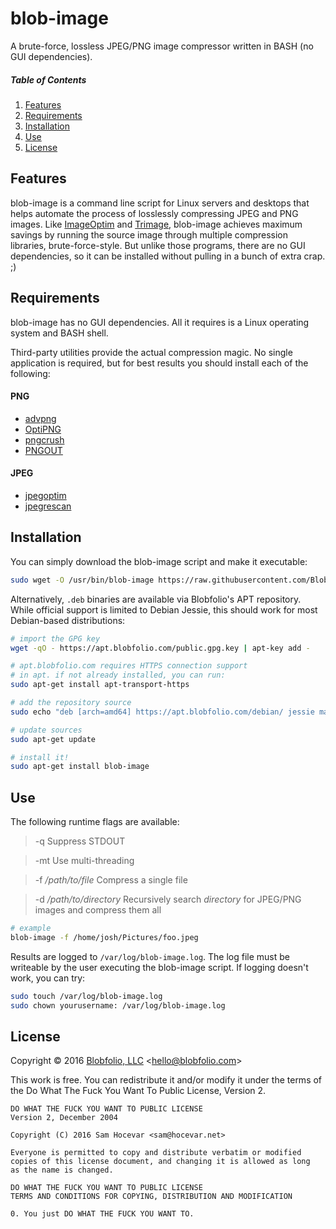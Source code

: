 # blob-image

A brute-force, lossless JPEG/PNG image compressor written in BASH (no GUI dependencies).



##### Table of Contents

1. [Features](#features)
2. [Requirements](#requirements)
3. [Installation](#installation)
4. [Use](#use)
5. [License](#license)



## Features

blob-image is a command line script for Linux servers and desktops that helps automate the process of losslessly compressing JPEG and PNG images. Like [ImageOptim](https://imageoptim.com) and [Trimage](https://imageoptim.com), blob-image achieves maximum savings by running the source image through multiple compression libraries, brute-force-style. But unlike those programs, there are no GUI dependencies, so it can be installed without pulling in a bunch of extra crap. ;)



## Requirements

blob-image has no GUI dependencies. All it requires is a Linux operating system and BASH shell.

Third-party utilities provide the actual compression magic. No single application is required, but for best results you should install each of the following:

#### PNG
 * [advpng](http://www.advancemame.it/doc-advpng.html)
 * [OptiPNG](http://optipng.sourceforge.net/)
 * [pngcrush](http://pmt.sourceforge.net/pngcrush/)
 * [PNGOUT](http://www.jonof.id.au/kenutils)

#### JPEG
 * [jpegoptim](http://www.kokkonen.net/tjko/projects.html)
 * [jpegrescan](https://github.com/kud/jpegrescan)



## Installation

You can simply download the blob-image script and make it executable:

```bash
sudo wget -O /usr/bin/blob-image https://raw.githubusercontent.com/Blobfolio/blob-image/master/blob-image && sudo chmod +x /usr/bin/blob-image
```

Alternatively, `.deb` binaries are available via Blobfolio's APT repository. While official support is limited to Debian Jessie, this should work for most Debian-based distributions:

```bash
# import the GPG key
wget -qO - https://apt.blobfolio.com/public.gpg.key | apt-key add -

# apt.blobfolio.com requires HTTPS connection support
# in apt. if not already installed, you can run:
sudo apt-get install apt-transport-https

# add the repository source
sudo echo "deb [arch=amd64] https://apt.blobfolio.com/debian/ jessie main" > /etc/apt/sources.list.d/blobfolio.list

# update sources
sudo apt-get update

# install it!
sudo apt-get install blob-image
```



## Use

The following runtime flags are available:

> -q
> Suppress STDOUT

> -mt
> Use multi-threading

> -f */path/to/file*
> Compress a single file

> -d */path/to/directory*
> Recursively search *directory* for JPEG/PNG images and compress them all

```bash
# example
blob-image -f /home/josh/Pictures/foo.jpeg
```

Results are logged to `/var/log/blob-image.log`. The log file must be writeable by the user executing the blob-image script. If logging doesn't work, you can try:

```bash
sudo touch /var/log/blob-image.log
sudo chown yourusername: /var/log/blob-image.log
```



## License

Copyright © 2016 [Blobfolio, LLC](https://blobfolio.com) &lt;hello@blobfolio.com&gt;

This work is free. You can redistribute it and/or modify it under the terms of the Do What The Fuck You Want To Public License, Version 2.

    DO WHAT THE FUCK YOU WANT TO PUBLIC LICENSE
    Version 2, December 2004
    
    Copyright (C) 2016 Sam Hocevar <sam@hocevar.net>
    
    Everyone is permitted to copy and distribute verbatim or modified
    copies of this license document, and changing it is allowed as long
    as the name is changed.
    
    DO WHAT THE FUCK YOU WANT TO PUBLIC LICENSE
    TERMS AND CONDITIONS FOR COPYING, DISTRIBUTION AND MODIFICATION
    
    0. You just DO WHAT THE FUCK YOU WANT TO.